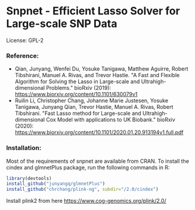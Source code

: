 # Snpnet - Efficient Lasso Solver for Large-scale SNP Data

License: GPL-2

### Reference: 
  - Qian, Junyang, Wenfei Du, Yosuke Tanigawa, Matthew Aguirre, Robert Tibshirani, Manuel A. Rivas, and Trevor Hastie. "A Fast and Flexible Algorithm for Solving the Lasso in Large-scale and Ultrahigh-dimensional Problems." bioRxiv (2019): https://www.biorxiv.org/content/10.1101/630079v1
  - Ruilin Li, Christopher Chang, Johanne Marie Justesen, Yosuke Tanigawa, Junyang Qian, Trevor Hastie, Manuel A. Rivas, Robert Tibshirani. "Fast Lasso method for Large-scale and Ultrahigh-dimensional Cox Model with applications to UK Biobank." bioRxiv (2020): https://www.biorxiv.org/content/10.1101/2020.01.20.913194v1.full.pdf

### Installation:
Most of the requirements of snpnet are available from CRAN. To install the cindex and glmnetPlus package, run the following commands in R:

```r
library(devtools)
install_github("junyangq/glmnetPlus")
install_github("chrchang/plink-ng", subdir="/2.0/cindex")
```

Install plink2 from here https://www.cog-genomics.org/plink/2.0/